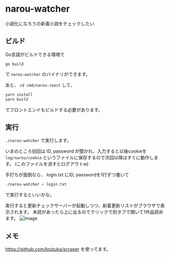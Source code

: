 # narou-watcher
小説化になろうの新着小説をチェックしたい

## ビルド
Go言語がビルドできる環境で

`go build`

で `narou-watcher` のバイナリができます。

あと、 `cd cmd/narou-react` して、

```bash
yarn install
yarn build
```
でフロントエンドもビルドする必要があります。

## 実行
`./narou-watcher` で実行します。

いまのところ初回は ID, password が聞かれ、入力すると以後cookieを `log/narou/cookie` というファイルに保存するので次回以降はすぐに動作します。
(このファイルを消すとログアウトw)

手打ちが面倒なら、 login.txt にID, passwordを1行ずつ書いて
```bash
./narou-watcher < login.txt
```
で実行するといいかな。

実行すると更新チェックサーバーが起動しつつ、新着更新リストがブラウザで表示されます。
未読があったら上に出るのでクリックで別タブで開いて1作品読めます。
![image](https://user-images.githubusercontent.com/864587/112756827-d7932f80-9021-11eb-99d1-6eda063df264.png)


## メモ

https://github.com/koizuka/scraper を使ってます。
